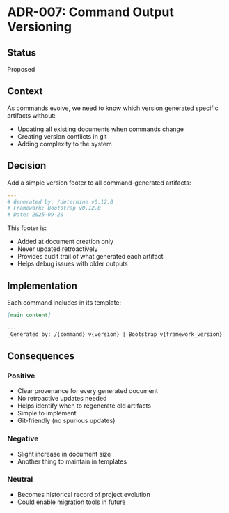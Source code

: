 # ADR-007: Command Output Versioning

## Status
Proposed

## Context
As commands evolve, we need to know which version generated specific artifacts without:
- Updating all existing documents when commands change
- Creating version conflicts in git
- Adding complexity to the system

## Decision
Add a simple version footer to all command-generated artifacts:

```yaml
---
# Generated by: /determine v0.12.0
# Framework: Bootstrap v0.12.0
# Date: 2025-09-20
```

This footer is:
- Added at document creation only
- Never updated retroactively
- Provides audit trail of what generated each artifact
- Helps debug issues with older outputs

## Implementation
Each command includes in its template:
```markdown
[main content]

---
_Generated by: /{command} v{version} | Bootstrap v{framework_version} | {date}_
```

## Consequences

### Positive
- Clear provenance for every generated document
- No retroactive updates needed
- Helps identify when to regenerate old artifacts
- Simple to implement
- Git-friendly (no spurious updates)

### Negative
- Slight increase in document size
- Another thing to maintain in templates

### Neutral
- Becomes historical record of project evolution
- Could enable migration tools in future